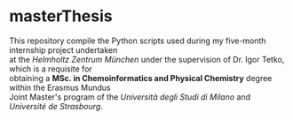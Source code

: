 # masterThesis
This repository compile the Python scripts used during my five-month internship project undertaken  
at the _Helmholtz Zentrum München_ under the supervision of Dr. Igor Tetko, which is a requisite for  
obtaining a **MSc. in Chemoinformatics and Physical Chemistry** degree within the Erasmus Mundus  
Joint Master's program of the _Università degli Studi di Milano_ and _Université de Strasbourg_.
